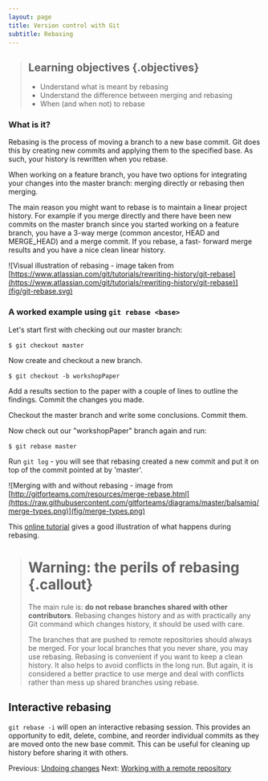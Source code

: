 ```yaml
---
layout: page
title: Version control with Git  
subtitle: Rebasing
---
```


> ## Learning objectives {.objectives}
> * Understand what is meant by rebasing
> * Understand the difference between merging and rebasing
> * When (and when not) to rebase

### What is it?
Rebasing is the process of moving a branch to a new base commit. Git does this
by creating new commits and applying them to the specified base. As such, your
history is rewritten when you rebase. 

When working on a feature branch, you have two options for integrating your
changes into the master branch: merging directly or rebasing then merging. 

The main reason you might want to rebase is to maintain a linear project history. 
For example if you merge directly and there have been new commits on the master 
branch since you started working on a feature branch, you have a 3-way merge 
(common ancestor, HEAD and MERGE_HEAD) and a merge commit. If you rebase, a fast-
forward merge results and you have a nice clean linear history.


![Visual illustration of rebasing - image taken from [https://www.atlassian.com/git/tutorials/rewriting-history/git-rebase](https://www.atlassian.com/git/tutorials/rewriting-history/git-rebase)](fig/git-rebase.svg)

### A worked example using `git rebase <base>` 

Let's start first with checking out our master branch:

```{.bash}
$ git checkout master
```
	
Now create and checkout a new branch.

```{.bash}
$ git checkout -b workshopPaper
```
	
Add a results section to the paper with a couple of lines to outline the findings.
Commit the changes you made.

Checkout the master branch and write some conclusions. Commit them.

Now check out our "workshopPaper" branch again and run:

```{.bash}
$ git rebase master
```

Run `git log` - you will see that rebasing created a new commit and put it on
top of the commit pointed at by 'master'. 

![Merging with and without rebasing - image from [http://gitforteams.com/resources/merge-rebase.html](https://raw.githubusercontent.com/gitforteams/diagrams/master/balsamiq/merge-types.png)](fig/merge-types.png)

This [online tutorial](https://www.atlassian.com/git/tutorials/rewriting-history/git-rebase)
gives a good illustration of what happens during rebasing.

> # Warning: the perils of rebasing {.callout}
>
> The main rule is: **do not rebase branches shared with other contributors**.
> Rebasing changes history and as with practically any Git command which changes
> history, it should be used with care. 
> 
> The branches that are pushed to remote repositories should always be merged.
> For your local branches that you never share, you may use rebasing. Rebasing is
> convenient if you want to keep a clean history. It also helps to avoid
> conflicts in the long run. But again, it is considered a better practice to use
> merge and deal with conflicts rather than mess up shared branches using rebase.

## Interactive rebasing
`git rebase -i` will open an interactive rebasing session. This provides an opportunity
to edit, delete, combine, and reorder individual commits as they are moved onto the new
base commit. This can be useful for cleaning up history before sharing it with others.

Previous: [Undoing changes](06-undoing.html) Next: [Working with a remote
repository](08-remote.html)
